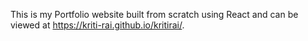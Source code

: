 This is my Portfolio website built from scratch using React and can be viewed at https://kriti-rai.github.io/kritirai/.

